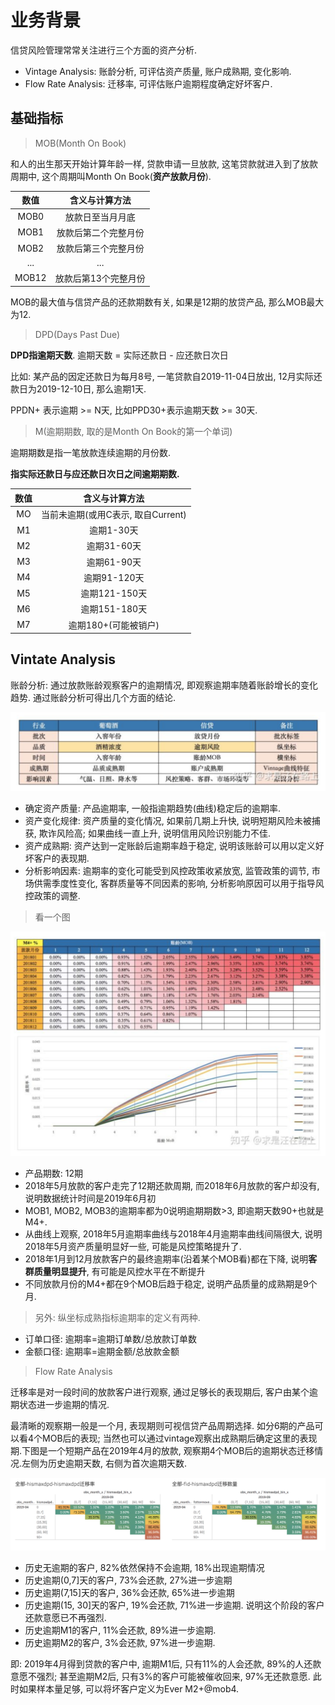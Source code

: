 # 业务背景

信贷风险管理常常关注进行三个方面的资产分析.

- Vintage Analysis: 账龄分析, 可评估资产质量, 账户成熟期, 变化影响.
- Flow Rate Analysis: 迁移率, 可评估账户逾期程度确定好坏客户.

## 基础指标

> MOB(Month On Book)

和人的出生那天开始计算年龄一样, 贷款申请一旦放款, 这笔贷款就进入到了放款周期中, 这个周期叫Month On Book(**资产放款月份**). 

数值 | 含义与计算方法
:---:|:---:
MOB0 | 放款日至当月月底
MOB1 | 放款后第二个完整月份
MOB2 | 放款后第三个完整月份
...  | ...
MOB12 | 放款后第13个完整月份

MOB的最大值与信贷产品的还款期数有关, 如果是12期的放贷产品, 那么MOB最大为12. 

> DPD(Days Past Due)

**DPD指逾期天数**. 逾期天数 = 实际还款日 - 应还款日次日

比如: 某产品的因定还款日为每月8号, 一笔贷款自2019-11-04日放出, 12月实际还款日为2019-12-10日, 那么逾期1天. 

PPDN+ 表示逾期 >= N天, 比如PPD30+表示逾期天数 >= 30天.


> M(逾期期数, 取的是Month On Book的第一个单词)

逾期期数是指一笔放款连续逾期的月份数. 

**指实际还款日与应还款日次日之间逾期期数.** 

数值 | 含义与计算方法
:---: | :---:
MO | 当前未逾期(或用C表示, 取自Current)
M1 | 逾期1-30天
M2 | 逾期31-60天
M3 | 逾期61-90天
M4 | 逾期91-120天
M5 | 逾期121-150天
M6 | 逾期151-180天
M7 | 逾期180+(可能被销户)

## Vintate Analysis

账龄分析: 通过放款账龄观察客户的逾期情况, 即观察逾期率随着账龄增长的变化趋势. 通过账龄分析可得出几个方面的结论. 

![](vintage_analysis.png)

- 确定资产质量: 产品逾期率, 一般指逾期趋势(曲线)稳定后的逾期率.
- 资产变化规律: 资产质量的变化情况, 如果前几期上升快, 说明短期风险未被捕获, 欺诈风险高; 如果曲线一直上升, 说明信用风险识别能力不佳. 
- 资产成熟期: 资产达到一定账龄后逾期率趋于稳定, 说明该账龄可以用以定义好坏客户的表现期. 
- 分析影响因素: 逾期率的变化可能受到风控政策收紧放宽, 监管政策的调节, 市场供需季度性变化, 客群质量等不同因素的影响, 分析影响原因可以用于指导风控政策的调整.

> 看一个图

![](pintec_biz_vintage.png)

- 产品期数: 12期
- 2018年5月放款的客户走完了12期还款周期, 而2018年6月放款的客户却没有, 说明数据统计时间是2019年6月初
- MOB1, MOB2, MOB3的逾期率都为0说明逾期期数>3, 即逾期天数90+也就是M4+.
- 从曲线上观察, 2018年5月逾期率曲线与2018年4月逾期率曲线间隔很大, 说明2018年5月资产质量明显好一些, 可能是风控策略提升了. 
- 2018年1月到12月放款客户的最终逾期率(沿着某个MOB看)都在下降, 说明**客群质量明显提升**, 有可能是风控水平在不断提升
- 不同放款月份的M4+都在9个MOB后趋于稳定, 说明产品质量的成熟期是9个月.

> 另外: 纵坐标成熟指标逾期率的定义有两种. 

- 订单口径: 逾期率=逾期订单数/总放款订单数
- 金额口径: 逾期率=逾期金额/总放款金额

> Flow Rate Analysis

迁移率是对一段时间的放款客户进行观察, 通过足够长的表现期后, 客户由某个逾期状态进一步逾期的情况. 

最清晰的观察期一般是一个月, 表现期则可视信贷产品周期选择. 如分6期的产品可以看4个MOB后的表现; 当然也可以通过vintage观察出成熟期后确定这里的表现期.下图是一个短期产品在2019年4月的放款, 观察期4个MOB后的逾期状态迁移情况.左侧为历史逾期天数, 右侧为首次逾期天数.

![](pintec_flowrate.png)

- 历史无逾期的客户, 82%依然保持不会逾期, 18%出现逾期情况
- 历史逾期(0,7]天的客户, 73%会还款, 27%进一步逾期
- 历史逾期(7,15]天的客户, 36%会还款, 65%进一步逾期
- 历史逾期(15, 30]天的客户, 19%会还款, 71%进一步逾期. 说明这个阶段的客户还款意愿已不再强烈.
- 历史逾期M1的客户, 11%会还款, 89%进一步逾期. 
- 历史逾期M2的客户, 3%会还款, 97%进一步逾期.

即: 2019年4月得到贷款的客户中, 逾期M1后, 只有11%的人会还款, 89%的人还款意愿不强烈; 甚至逾期M2后, 只有3%的客户可能被催收回来, 97%无还款意愿. 此时如果样本量足够, 可以将坏客户定义为Ever M2+@mob4.